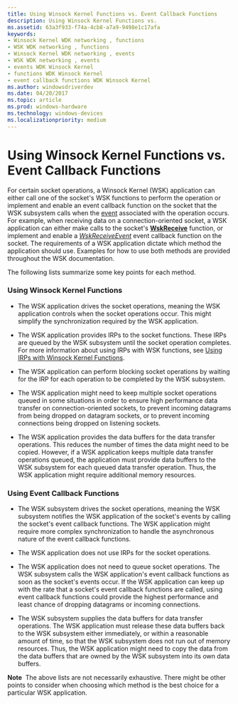```yaml
---
title: Using Winsock Kernel Functions vs. Event Callback Functions
description: Using Winsock Kernel Functions vs.
ms.assetid: 63a3f933-f74a-4cb8-a7a9-9498e1c17afa
keywords:
- Winsock Kernel WDK networking , functions
- WSK WDK networking , functions
- Winsock Kernel WDK networking , events
- WSK WDK networking , events
- events WDK Winsock Kernel
- functions WDK Winsock Kernel
- event callback functions WDK Winsock Kernel
ms.author: windowsdriverdev
ms.date: 04/20/2017
ms.topic: article
ms.prod: windows-hardware
ms.technology: windows-devices
ms.localizationpriority: medium
---
```


# Using Winsock Kernel Functions vs. Event Callback Functions


For certain socket operations, a Winsock Kernel (WSK) application can either call one of the socket's WSK functions to perform the operation or implement and enable an event callback function on the socket that the WSK subsystem calls when the [event](winsock-kernel-events.md) associated with the operation occurs. For example, when receiving data on a connection-oriented socket, a WSK application can either make calls to the socket's [**WskReceive**](https://msdn.microsoft.com/library/windows/hardware/ff571139) function, or implement and enable a [*WskReceiveEvent*](https://msdn.microsoft.com/library/windows/hardware/ff571140) event callback function on the socket. The requirements of a WSK application dictate which method the application should use. Examples for how to use both methods are provided throughout the WSK documentation.

The following lists summarize some key points for each method.

### Using Winsock Kernel Functions

-   The WSK application drives the socket operations, meaning the WSK application controls when the socket operations occur. This might simplify the synchronization required by the WSK application.

-   The WSK application provides IRPs to the socket functions. These IRPs are queued by the WSK subsystem until the socket operation completes. For more information about using IRPs with WSK functions, see [Using IRPs with Winsock Kernel Functions](using-irps-with-winsock-kernel-functions.md).

-   The WSK application can perform blocking socket operations by waiting for the IRP for each operation to be completed by the WSK subsystem.

-   The WSK application might need to keep multiple socket operations queued in some situations in order to ensure high performance data transfer on connection-oriented sockets, to prevent incoming datagrams from being dropped on datagram sockets, or to prevent incoming connections being dropped on listening sockets.

-   The WSK application provides the data buffers for the data transfer operations. This reduces the number of times the data might need to be copied. However, if a WSK application keeps multiple data transfer operations queued, the application must provide data buffers to the WSK subsystem for each queued data transfer operation. Thus, the WSK application might require additional memory resources.

### Using Event Callback Functions

-   The WSK subsystem drives the socket operations, meaning the WSK subsystem notifies the WSK application of the socket's events by calling the socket's event callback functions. The WSK application might require more complex synchronization to handle the asynchronous nature of the event callback functions.

-   The WSK application does not use IRPs for the socket operations.

-   The WSK application does not need to queue socket operations. The WSK subsystem calls the WSK application's event callback functions as soon as the socket's events occur. If the WSK application can keep up with the rate that a socket's event callback functions are called, using event callback functions could provide the highest performance and least chance of dropping datagrams or incoming connections.

-   The WSK subsystem supplies the data buffers for data transfer operations. The WSK application must release these data buffers back to the WSK subsystem either immediately, or within a reasonable amount of time, so that the WSK subsystem does not run out of memory resources. Thus, the WSK application might need to copy the data from the data buffers that are owned by the WSK subsystem into its own data buffers.

**Note**  The above lists are not necessarily exhaustive. There might be other points to consider when choosing which method is the best choice for a particular WSK application.

 

 

 





